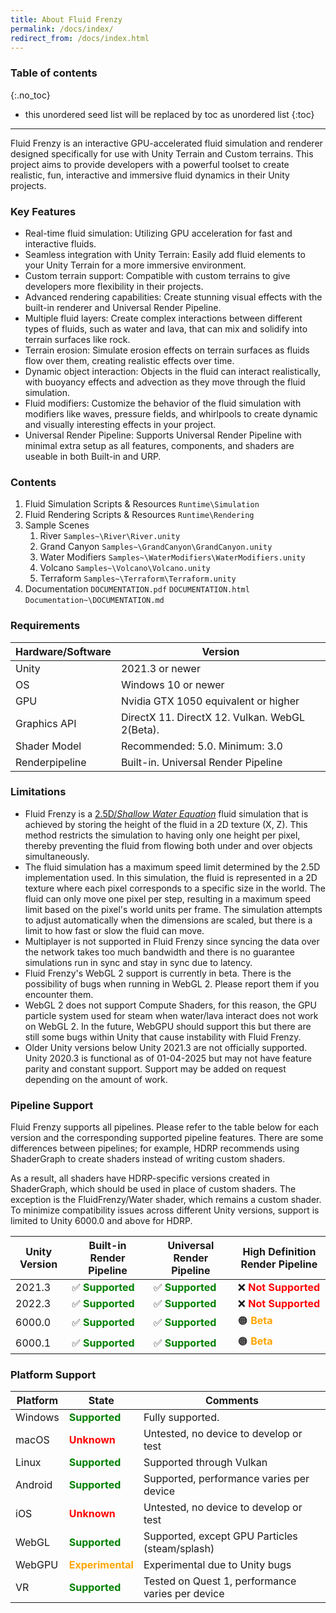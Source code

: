 ```yaml
---
title: About Fluid Frenzy
permalink: /docs/index/
redirect_from: /docs/index.html
---
```


### Table of contents
{:.no_toc}
* this unordered seed list will be replaced by toc as unordered list
{:toc}
---

Fluid Frenzy is an interactive GPU-accelerated fluid simulation and renderer designed specifically for use with Unity Terrain and Custom terrains. This project aims to provide developers with a powerful toolset to create realistic, fun, interactive and immersive fluid dynamics in their Unity projects.

<a name="key-features"></a>
### Key Features

- Real-time fluid simulation: Utilizing GPU acceleration for fast and interactive fluids.
- Seamless integration with Unity Terrain: Easily add fluid elements to your Unity Terrain for a more immersive environment.
- Custom terrain support: Compatible with custom terrains to give developers more flexibility in their projects.
- Advanced rendering capabilities: Create stunning visual effects with the built-in renderer and Universal Render Pipeline.
- Multiple fluid layers: Create complex interactions between different types of fluids, such as water and lava, that can mix and solidify into terrain surfaces like rock.
- Terrain erosion: Simulate erosion effects on terrain surfaces as fluids flow over them, creating realistic effects over time.
- Dynamic object interaction: Objects in the fluid can interact realistically, with buoyancy effects and advection as they move through the fluid simulation.
- Fluid modifiers: Customize the behavior of the fluid simulation with modifiers like waves, pressure fields, and whirlpools to create dynamic and visually interesting effects in your project.
- Universal Render Pipeline: Supports Universal Render Pipeline with minimal extra setup as all features, components, and shaders are useable in both Built-in and URP.

<a name="contents"></a>
### Contents

1. Fluid Simulation Scripts & Resources
    ```Runtime\Simulation```
2. Fluid Rendering Scripts & Resources
    ```Runtime\Rendering```
3. <a name="keyfeatures-samples">Sample Scenes</a>
    1. River ```Samples~\River\River.unity```
    2. Grand Canyon ```Samples~\GrandCanyon\GrandCanyon.unity```
    3. Water Modifiers ```Samples~\WaterModifiers\WaterModifiers.unity```
    4. Volcano ```Samples~\Volcano\Volcano.unity```
    5. Terraform ```Samples~\Terraform\Terraform.unity```
4. Documentation
    ```DOCUMENTATION.pdf```
    ```DOCUMENTATION.html```
    ```Documentation~\DOCUMENTATION.md```

<a name="requirements"></a>
### Requirements

| Hardware/Software | Version |
| ---- | ---- |
| Unity | 2021.3 or newer |
| OS | Windows 10 or newer |
| GPU | Nvidia GTX 1050 equivalent or higher |
| Graphics API | DirectX 11. DirectX 12. Vulkan. WebGL 2(Beta). |
| Shader Model | Recommended: 5.0. Minimum: 3.0 |
| Renderpipeline | Built-in. Universal Render Pipeline |

<a name="limitations"></a>
### Limitations

- Fluid Frenzy is a [2.5D/*Shallow Water Equation*](https://en.wikipedia.org/wiki/Shallow_water_equations) fluid simulation that is achieved by storing the height of the fluid in a 2D texture (X, Z). This method restricts the simulation to having only one height per pixel, thereby preventing the fluid from flowing both under and over objects simultaneously.
- The fluid simulation has a maximum speed limit determined by the 2.5D implementation used. In this simulation, the fluid is represented in a 2D texture where each pixel corresponds to a specific size in the world. The fluid can only move one pixel per step, resulting in a maximum speed limit based on the pixel's world units per frame. The simulation attempts to adjust automatically when the dimensions are scaled, but there is a limit to how fast or slow the fluid can move.
- Multiplayer is not supported in Fluid Frenzy since syncing the data over the network takes too much bandwidth and there is no guarantee simulations run in sync and stay in sync due to latency.
- Fluid Frenzy's WebGL 2 support is currently in beta. There is the possibility of bugs when running in WebGL 2. Please report them if you encounter them.
- WebGL 2 does not support Compute Shaders, for this reason, the GPU particle system used for steam when water/lava interact does not work on WebGL 2. In the future, WebGPU should support this but there are still some bugs within Unity that cause instability with Fluid Frenzy.
- Older Unity versions below Unity 2021.3 are not officially supported. Unity 2020.3 is functional as of 01-04-2025 but may not have feature parity and constant support. Support may be added on request depending on the amount of work.

<a name="pipeline-support"></a>
### Pipeline Support

Fluid Frenzy supports all pipelines. Please refer to the table below for each version and the corresponding supported pipeline features. There are some differences between pipelines; for example, HDRP recommends using ShaderGraph to create shaders instead of writing custom shaders.

As a result, all shaders have HDRP-specific versions created in ShaderGraph, which should be used in place of custom shaders. The exception is the FluidFrenzy/Water shader, which remains a custom shader. To minimize compatibility issues across different Unity versions, support is limited to Unity 6000.0 and above for HDRP.

| Unity Version | Built-in Render Pipeline | Universal Render Pipeline | High Definition Render Pipeline |
|----------------|--------------------------|---------------------------|---------------------------------|
| 2021.3         | ✅ **<span style="color:green;">Supported</span>** | ✅ **<span style="color:green;">Supported</span>** | ❌ **<span style="color:red;">Not Supported</span>** |
| 2022.3         | ✅ **<span style="color:green;">Supported</span>** | ✅ **<span style="color:green;">Supported</span>** | ❌ **<span style="color:red;">Not Supported</span>** |
| 6000.0         | ✅ **<span style="color:green;">Supported</span>** | ✅ **<span style="color:green;">Supported</span>** | 🟠 **<span style="color:orange;">Beta</span>** |
| 6000.1         | ✅ **<span style="color:green;">Supported</span>** | ✅ **<span style="color:green;">Supported</span>** | 🟠 **<span style="color:orange;">Beta</span>** |

<a name="platform-support"></a>
### Platform Support

| Platform        | State       | Comments                                                |
|-----------------|-----------------|---------------------------------------------------------|
| Windows         | **<span style="color:green;">Supported</span>**             | Fully supported.                                       |
| macOS           | **<span style="color:red;">Unknown</span>**           | Untested, no device to develop or test                |
| Linux           | **<span style="color:green;">Supported</span>**             | Supported through Vulkan                              |
| Android         | **<span style="color:green;">Supported</span>**             | Supported, performance varies per device              |
| iOS             | **<span style="color:red;">Unknown</span>**           | Untested, no device to develop or test                |
| WebGL           | **<span style="color:green;">Supported</span>**             | Supported, except GPU Particles (steam/splash)       |
| WebGPU          | **<span style="color:orange;">Experimental</span>**   | Experimental due to Unity bugs                        |
| VR              | **<span style="color:green;">Supported</span>**             | Tested on Quest 1, performance varies per device     |

<a name="installation"></a>

